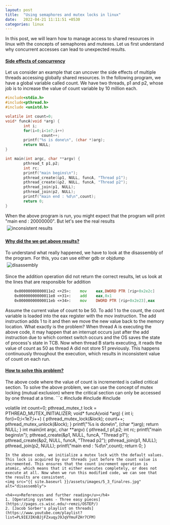 ```yaml
---
layout: post
title:  "Using semaphores and mutex locks in linux"
date:   2022-04-21 11:11:51 +0530
categories: linux
---
```

<style type="text/css">
  img {
    padding: 5px;
    display: block;
  }
</style>
In this post, we will learn how to manage access to shared resources in linux with the concepts of semaphores and mutexes. Let us first understand why concurrent accesses can lead to unexpected results.

<h4><u>Side effects of concurrency</u></h4>
Let us consider an example that can uncover the side effects of multiple threads accessing globally shared resources. In the following program, we have a global variable called count. We have two threads, p1 and p2, whose job is to increase the value of count variable by 10 million each. 

```c
#include<stdio.h>
#include<pthread.h>
#include <unistd.h>

volatile int count=0;
void* funcA(void *arg) {
        int i;
        for(i=0;i<1e7;i++) 
                count++;
        printf("%s is done\n", (char *)arg);
        return NULL;
}

int main(int argc, char **argv) {
        pthread_t p1,p2;
        int rc;
        printf("main begins\n");
        pthread_create(&p1, NULL, funcA, "Thread p1");
        pthread_create(&p2, NULL, funcA, "Thread p2");
        pthread_join(p1, NULL);
        pthread_join(p2, NULL);
        printf("main end : %d\n",count);
        return 0;
}
```

When the above program is run, you might expect that the program will print "main end : 20000000". But let's see the real results
<img src="{{ site.baseurl }}/assets/images/5_1_inconsis_res.jpg" alt="inconsistent results">

<h4><u>Why did the we get above results?</u></h4>
To understand what really happened, we have to look at the disassembly of the program. For this, you can use either gdb or objdump
<img src="{{ site.baseurl }}/assets/images/5_2_disassembly.jpg" alt="disassembly">

Since the addition operation did not return the correct results, let us look at the lines that are responsible for addition
```asm
    0x00000000000011e2 <+25>:    mov    eax,DWORD PTR [rip+0x2e2c]        # 0x4014 <count>
    0x00000000000011e8 <+31>:    add    eax,0x1
    0x00000000000011eb <+34>:    mov    DWORD PTR [rip+0x2e23],eax        # 0x4014 <count>
```
Assume the current value of count to be 50. To add 1 to the count, the count variable is loaded into the eax register with the mov instruction. The add instruction adds 1 to it and then we move the new value back to the memory location. What exactly is the problem?
When thread A is executing the above code, it may happen that an interrupt occurs just after the add instruction due to which context switch occurs and the OS saves the state of process's state in TCB. Now when thread B starts executing, it reads the value of count as 50 as thread A did not store 51 previously. This happens continuously throughout the execution, which results in inconsistent value of count on each run.

<h4><u>How to solve this problem?</u></h4>
The above code where the value of count is incremented is called critical section. To solve the above problem, we can use the concept of mutex locking (mutual exclusion) where the critical section can only be accessed by one thread at a time. 
```c
#include<stdio.h>
#include<pthread.h>
#include <unistd.h>

volatile int count=0;
pthread_mutex_t lock = PTHREAD_MUTEX_INITIALIZER;
void* funcA(void *arg) {
        int i;
        for(i=0;i<1e7;i++) {
                pthread_mutex_lock(&lock);
                count++;
                pthread_mutex_unlock(&lock);
        }
        printf("%s is done\n", (char *)arg);
        return NULL;
}
int main(int argc, char **argv) {
        pthread_t p1,p2;
        int rc;
        printf("main begins\n");
        pthread_create(&p1, NULL, funcA, "Thread p1");
        pthread_create(&p2, NULL, funcA, "Thread p2");
        pthread_join(p1, NULL);
        pthread_join(p2, NULL);
        printf("main end : %d\n",count);
        return 0;
}
```
In the above code, we initialize a mutex lock with the default values. This lock is acquired by our threads just before the count value is incremented. This ensures that the count increment operation is atomic, which means that it either executes completely, or does not execute at all. Now when we run this modified code, we can see that the results are consistent.
<img src="{{ site.baseurl }}/assets/images/5_3_finalres.jpg" alt="disassembly">

<h4><u>References and further reading</u></h4>
1. [Operating systems - Three easy pieces](https://pages.cs.wisc.edu/~remzi/OSTEP/)
2. [Jacob Sorber's playlist on threads](https://www.youtube.com/playlist?list=PL9IEJIKnBJjFZxuqyJ9JqVYmuFZHr7CFM)
